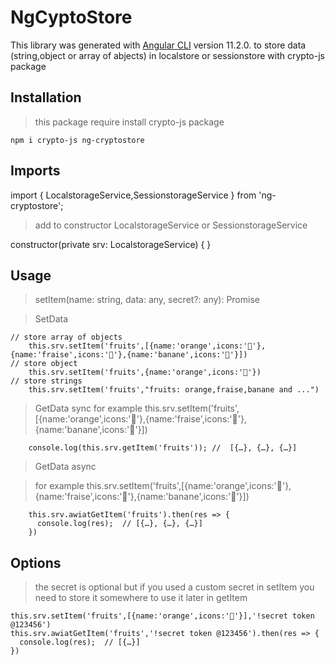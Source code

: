 # NgCyptoStore

This library was generated with [Angular CLI](https://github.com/angular/angular-cli) version 11.2.0.
to store data (string,object or array of abjects) in localstore or sessionstore with crypto-js package

## Installation

> this package require install crypto-js package

```
npm i crypto-js ng-cryptostore
```

## Imports

import { LocalstorageService,SessionstorageService } from 'ng-cryptostore';

> add to constructor LocalstorageService or SessionstorageService

constructor(private srv: LocalstorageService) { }

## Usage

> setItem(name: string, data: any, secret?: any): Promise<void>

> SetData

```
// store array of objects
    this.srv.setItem('fruits',[{name:'orange',icons:'🍊'},{name:'fraise',icons:'🍓'},{name:'banane',icons:'🍌'}])
// store object
    this.srv.setItem('fruits',{name:'orange',icons:'🍊'})
// store strings
    this.srv.setItem('fruits',"fruits: orange,fraise,banane and ...")
```

> GetData sync
> for example this.srv.setItem('fruits',[{name:'orange',icons:'🍊'},{name:'fraise',icons:'🍓'},{name:'banane',icons:'🍌'}])

```
    console.log(this.srv.getItem('fruits')); //  [{…}, {…}, {…}]
```

> GetData async

> for example this.srv.setItem('fruits',[{name:'orange',icons:'🍊'},{name:'fraise',icons:'🍓'},{name:'banane',icons:'🍌'}])

```
    this.srv.awiatGetItem('fruits').then(res => {
      console.log(res);  // [{…}, {…}, {…}]
    })
```

## Options

> the secret is optional but if you used a custom secret in setItem you need to store it somewhere to use it later in getItem

```
this.srv.setItem('fruits',[{name:'orange',icons:'🍊'}],'!secret token @123456')
this.srv.awiatGetItem('fruits','!secret token @123456').then(res => {
  console.log(res);  // [{…}]
})
```
